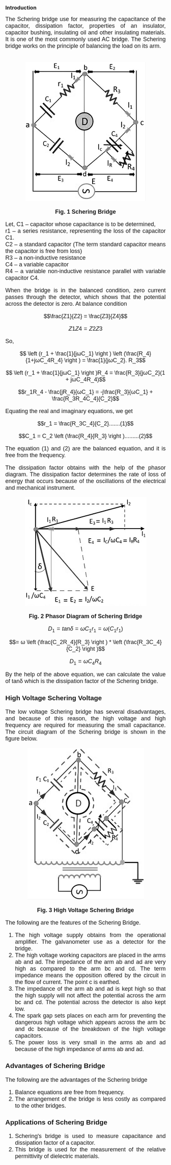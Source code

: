 <head>

<script type="text/javascript" async src="https://cdn.mathjax.org/mathjax/latest/MathJax.js?config=TeX-MML-AM_CHTML"> 
  
</script>

</head>

### Introduction

<div style="text-align: justify; font-size: 18px;font-family: 'Nunito Sans',sans-serif;">
The Schering bridge use for measuring the capacitance of the capacitor, dissipation factor, properties of an insulator, capacitor bushing, insulating oil and other insulating materials. It is one of the most commonly used AC bridge. The Schering bridge works on the principle of balancing the load on its arm.<br><br>


<center>

![circuit](images/circuit.png) 

**Fig. 1 Schering Bridge**

</center>

Let, C1 – capacitor whose capacitance is to be determined,<br>
r1 – a series resistance, representing the loss of the capacitor C1.<br>
C2 – a standard capacitor (The term standard capacitor means the capacitor is free from loss)<br>
R3 – a non-inductive resistance<br>
C4 – a variable capacitor<br>
R4 – a variable non-inductive resistance parallel with variable capacitor C4.

When the bridge is in the balanced condition, zero current passes through the detector, which shows that the potential across the detector is zero. At balance condition

<center>

$$\frac{Z1}{Z2} = \frac{Z3}{Z4}$$

</center>

<center>

$$Z1Z4 = Z2Z3$$

</center>

So,

<center>

$$ \left (r_1 + \frac{1}{jωC_1} \right ) \left (\frac{R_4}{1+jωC_4R_4} \right ) = \frac{1}{jωC_2}. R_3$$

</center>

<center>

$$ \left (r_1 + \frac{1}{jωC_1} \right )R_4 = \frac{R_3}{jωC_2}(1 + jωC_4R_4)$$

</center>

<center>

$$r_1R_4 - \frac{jR_4}{ωC_1} = -j\frac{R_3}{ωC_1} + \frac{R_3R_4C_4}{C_2}$$

</center>

Equating the real and imaginary equations, we get

<center>

$$r_1 = \frac{R_3C_4}{C_2}.......(1)$$

</center>

<center>

$$C_1 = C_2 \left (\frac{R_4}{R_3} \right ).........(2)$$

</center>

The equation (1) and (2) are the balanced equation, and it is free from the frequency.

The dissipation factor obtains with the help of the phasor diagram. The dissipation factor determines the rate of loss of energy that occurs because of the oscillations of the electrical and mechanical instrument.

<center>

![circuit](images/circuit2.png) 

**Fig. 2 Phasor Diagram of Schering Bridge**

</center>

<center>

$$D_1 = tanδ = ωC_1r_1 = ω(C_1r_1)$$

</center>

<center>

$$= ω \left (\frac{C_2R_4}{R_3} \right ) * \left (\frac{R_3C_4}{C_2} \right )$$

</center>

<center>

$$D_1 = ωC_4R_4$$

</center>

By the help of the above equation, we can calculate the value of tanδ which is the dissipation factor of the Schering bridge.

### High Voltage Schering Voltage
The low voltage Schering bridge has several disadvantages, and because of this reason, the high voltage and high frequency are required for measuring the small capacitance. The circuit diagram of the Schering bridge is shown in the figure below.

<center>

![circuit](images/circuit3.png) 

**Fig. 3 High Voltage Schering Bridge**

</center>

The following are the features of the Schering Bridge.

1. The high voltage supply obtains from the operational amplifier. The galvanometer use as a detector for the bridge.
2. The high voltage working capacitors are placed in the arms ab and ad. The impedance of the arm ab and ad are very high as compared to the arm bc and cd. The term impedance means the opposition offered by the circuit in the flow of current. The point c is earthed.
3. The impedance of the arm ab and ad is kept high so that the high supply will not affect the potential across the arm bc and cd. The potential across the detector is also kept low.
4. The spark gap sets places on each arm for preventing the dangerous high voltage which appears across the arm bc and dc because of the breakdown of the high voltage capacitors.
5. The power loss is very small in the arms ab and ad because of the high impedance of arms ab and ad.

### Advantages of Schering Bridge
The following are the advantages of the Schering bridge

1. Balance equations are free from frequency.
2. The arrangement of the bridge is less costly as compared to the other bridges.

### Applications of Schering Bridge
1. Schering's bridge is used to measure capacitance and dissipation factor of a capacitor.
2. This bridge is used for the measurement of the relative permittivity of dielectric materials.
</div>
